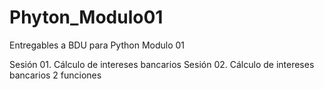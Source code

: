 # Phyton_Modulo01
Entregables a BDU para Python Modulo 01

Sesión 01. Cálculo de intereses bancarios
Sesión 02. Cálculo de intereses bancarios 2 funciones
